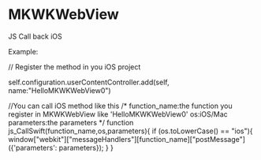 # MKWKWebView
JS Call back iOS

Example:

// Register the method in you iOS project 

self.configuration.userContentController.add(self, name:"HelloMKWKWebView0")

//You can call iOS method like this 
/*
 function_name:the function you register in MKWKWebView like 'HelloMKWKWebView0'
 os:iOS/Mac
 parameters:the parameters
 */
function js_CallSwift(function_name,os,parameters){
    if (os.toLowerCase() == "ios"){
        window["webkit"]["messageHandlers"][function_name]["postMessage"]({'parameters': parameters});
    }
}
